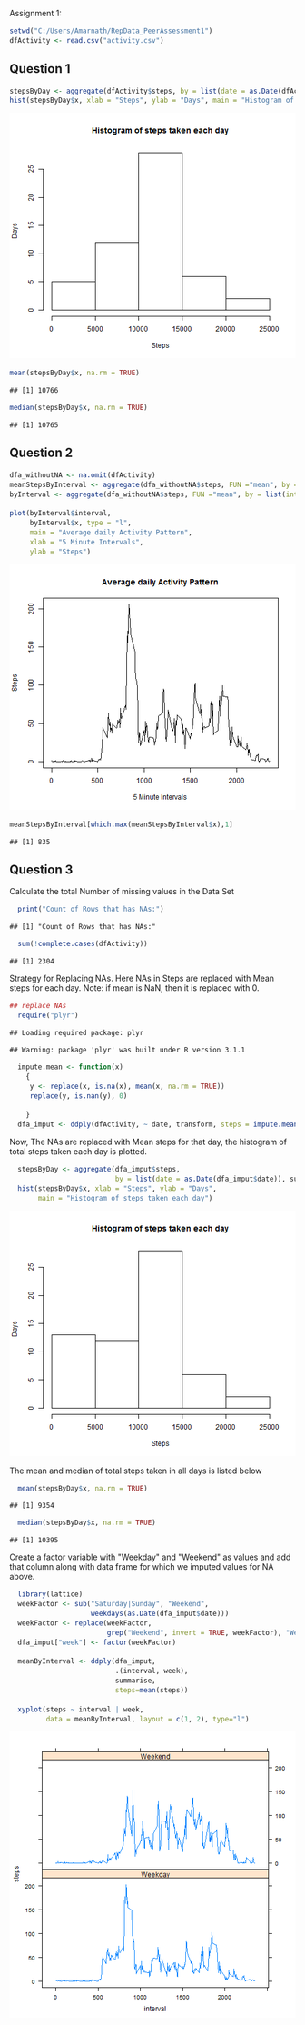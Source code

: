 Assignment 1:


```r
setwd("C:/Users/Amarnath/RepData_PeerAssessment1")
dfActivity <- read.csv("activity.csv")
```

Question 1
-------------


```r
stepsByDay <- aggregate(dfActivity$steps, by = list(date = as.Date(dfActivity$date)), sum)
hist(stepsByDay$x, xlab = "Steps", ylab = "Days", main = "Histogram of steps taken each day")
```

![plot of chunk unnamed-chunk-1](figure/unnamed-chunk-1.png) 

```r
mean(stepsByDay$x, na.rm = TRUE)
```

```
## [1] 10766
```

```r
median(stepsByDay$x, na.rm = TRUE)
```

```
## [1] 10765
```

Question 2
----------



```r
dfa_withoutNA <- na.omit(dfActivity)
meanStepsByInterval <- aggregate(dfa_withoutNA$steps, FUN ="mean", by = list(dfa_withoutNA$interval), na.action = na.omit)
byInterval <- aggregate(dfa_withoutNA$steps, FUN ="mean", by = list(interval = dfa_withoutNA$interval), na.action = na.omit)

plot(byInterval$interval, 
     byInterval$x, type = "l", 
     main = "Average daily Activity Pattern",
     xlab = "5 Minute Intervals",
     ylab = "Steps")
```

![plot of chunk unnamed-chunk-2](figure/unnamed-chunk-2.png) 

```r
meanStepsByInterval[which.max(meanStepsByInterval$x),1]
```

```
## [1] 835
```

Question 3
----------
Calculate the total Number of missing values in the Data Set

```r
  print("Count of Rows that has NAs:")
```

```
## [1] "Count of Rows that has NAs:"
```

```r
  sum(!complete.cases(dfActivity))
```

```
## [1] 2304
```
Strategy for Replacing NAs. Here NAs in Steps are replaced with Mean steps for each day. Note: if mean is NaN, then it is replaced with 0.


```r
## replace NAs
  require("plyr")
```

```
## Loading required package: plyr
```

```
## Warning: package 'plyr' was built under R version 3.1.1
```

```r
  impute.mean <- function(x) 
    {
     y <- replace(x, is.na(x), mean(x, na.rm = TRUE)) 
     replace(y, is.nan(y), 0)
    
    }
  dfa_imput <- ddply(dfActivity, ~ date, transform, steps = impute.mean(steps))
```

Now, The NAs are replaced with Mean steps for that day, the histogram of total steps taken each day is plotted.


```r
  stepsByDay <- aggregate(dfa_imput$steps, 
                          by = list(date = as.Date(dfa_imput$date)), sum)
  hist(stepsByDay$x, xlab = "Steps", ylab = "Days", 
       main = "Histogram of steps taken each day")
```

![plot of chunk unnamed-chunk-5](figure/unnamed-chunk-5.png) 

The mean and median of total steps taken in all days is listed below


```r
  mean(stepsByDay$x, na.rm = TRUE)
```

```
## [1] 9354
```

```r
  median(stepsByDay$x, na.rm = TRUE)
```

```
## [1] 10395
```
Create a factor variable with "Weekday" and "Weekend" as values and add that column along with data frame for which we imputed values for NA above.


```r
  library(lattice)
  weekFactor <- sub("Saturday|Sunday", "Weekend", 
                    weekdays(as.Date(dfa_imput$date)))
  weekFactor <- replace(weekFactor, 
                        grep("Weekend", invert = TRUE, weekFactor), "Weekday")
  dfa_imput["week"] <- factor(weekFactor)

  meanByInterval <- ddply(dfa_imput, 
                          .(interval, week), 
                          summarise, 
                          steps=mean(steps))

  xyplot(steps ~ interval | week, 
         data = meanByInterval, layout = c(1, 2), type="l")
```

![plot of chunk unnamed-chunk-7](figure/unnamed-chunk-7.png) 
